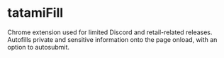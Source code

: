 # tatamiFill
Chrome extension used for limited Discord and retail-related releases. Autofills private and sensitive information onto the page onload, with an option to autosubmit.
